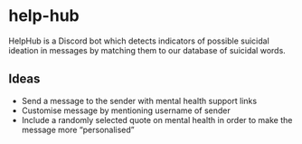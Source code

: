 # help-hub

HelpHub is a Discord bot which detects indicators of possible suicidal ideation in messages by matching them to our database of suicidal words.

## Ideas
- Send a message to the sender with mental health support links
- Customise message by mentioning username of sender
- Include a randomly selected quote on mental health in order to make the message more “personalised”
